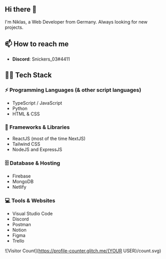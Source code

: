 ## Hi there 👋
I'm Niklas, a Web Developer from Germany.
Always looking for new projects.

## 📫 How to reach me
- **Discord**: Snickers_03#4411

## 👨‍💻 Tech Stack
### ⚡ Programming Languages (& other script languages)
  - TypeScript / JavaScript
  - Python
  - HTML & CSS

### 🧰 Frameworks & Libraries
- ReactJS (most of the time NextJS)
- Tailwind CSS
- NodeJS and ExpressJS

### 🗄️ Database & Hosting
- Firebase
- MongoDB
- Netlify

### 💻 Tools & Websites
- Visual Studio Code
- Discord
- Postman
- Notion
- Figma
- Trello

![Visitor Count](https://profile-counter.glitch.me/{YOUR USER}/count.svg)

<!--
**Snickers03/Snickers03** is a ✨ _special_ ✨ repository because its `README.md` (this file) appears on your GitHub profile.

Here are some ideas to get you started:

- 🔭 I’m currently working on ...
- 🌱 I’m currently learning ...
- 👯 I’m looking to collaborate on ...
- 🤔 I’m looking for help with ...
- 💬 Ask me about ...
- 📫 How to reach me: ...
- 😄 Pronouns: ...
- ⚡ Fun fact: ...
-->
